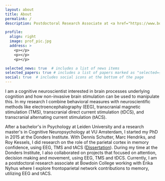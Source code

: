 ```yaml
---
layout: about
title: About
permalink: /
description: Postdoctoral Research Associate at <a href="https://www.bowdoin.edu/academics/research/index.html">Bowdoin College</a> <i><small>&nbsp;&nbsp;&nbsp; &nbsp;(she/her)</small></i>

profile:
  align: right
  image: prof_pic.jpg
  address: >
    <p></p>
    <p></p>
    <p></p>

selected_news: true  # includes a list of news items
selected_papers: true # includes a list of papers marked as "selected={true}"
social: true  # includes social icons at the bottom of the page
---
```


I am a cognitive neuroscientist interested in brain processes underlying cognition and how non-invasive brain stimulation can be used to manipulate this. In my research I combine behavioral measures with neuroscientific methods like electroencephalography (EEG), transcranial magnetic stimulation (TMS), transcranial direct current stimulation (tDCS), and transcranial alternating current stimulation (tACS).

After a bachelor's in Psychology at Leiden University and a research master's in Cognitive Neuropsychology at VU Amsterdam, I started my PhD in 2015 at the Donders Institute. With Dennis Schutter, Marc Hendriks, and Roy Kessels, I did research on the role of the parietal cortex in memory confidence, using EEG, TMS and tACS (<a href="https://repository.ubn.ru.nl/bitstream/handle/2066/216190/216190.pdf">Dissertation</a>). During my time at the Donders Institute, I also collaborated on projects that focused on attention, decision making and movement, using EEG, TMS and tDCS. Currently, I am a postdoctoral research associate at Bowdoin College working with Erika Nyhus where I explore frontoparietal network contributions to memory, utilizing EEG and tACS. 
